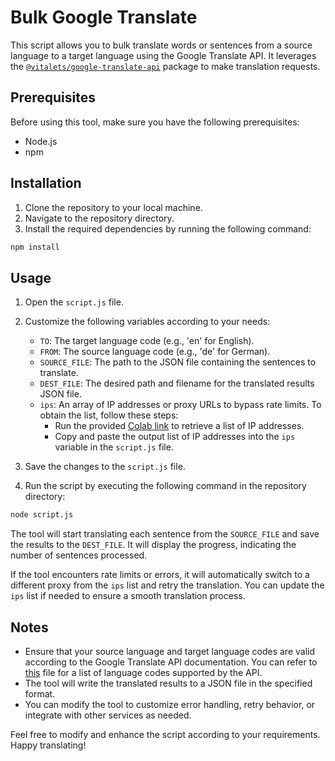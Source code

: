 
# Bulk Google Translate

This script allows you to bulk translate words or sentences from a source language to a target language using the Google Translate API. It leverages the [`@vitalets/google-translate-api`](https://www.npmjs.com/package/@vitalets/google-translate-api) package to make translation requests.

## Prerequisites

Before using this tool, make sure you have the following prerequisites:

- Node.js 
- npm
## Installation

1. Clone the repository to your local machine.
2. Navigate to the repository directory.
3. Install the required dependencies by running the following command:

```bash
npm install
```

## Usage

1. Open the `script.js` file.
2. Customize the following variables according to your needs:

   - `TO`: The target language code (e.g., 'en' for English).
   - `FROM`: The source language code (e.g., 'de' for German).
   - `SOURCE_FILE`: The path to the JSON file containing the sentences to translate.
   - `DEST_FILE`: The desired path and filename for the translated results JSON file.
   - `ips`: An array of IP addresses or proxy URLs to bypass rate limits. To obtain the list, follow these steps:
     - Run the provided [Colab link](https://colab.research.google.com/drive/1Ud7b31vAhg-s_inMD6TXXPKIbzk9S8ls?usp=sharing) to retrieve a list of IP addresses.
     - Copy and paste the output list of IP addresses into the `ips` variable in the `script.js` file.

3. Save the changes to the `script.js` file.
4. Run the script by executing the following command in the repository directory:

```bash
node script.js
```

The tool will start translating each sentence from the `SOURCE_FILE` and save the results to the `DEST_FILE`. It will display the progress, indicating the number of sentences processed.

If the tool encounters rate limits or errors, it will automatically switch to a different proxy from the `ips` list and retry the translation. You can update the `ips` list if needed to ensure a smooth translation process.

## Notes

- Ensure that your source language and target language codes are valid according to the Google Translate API documentation. You can refer to [this](https://github.com/itsecurityco/to-google-translate/blob/master/supported_languages.json) file for a list of language codes supported by the API.
- The tool will write the translated results to a JSON file in the specified format.
- You can modify the tool to customize error handling, retry behavior, or integrate with other services as needed.

Feel free to modify and enhance the script according to your requirements. Happy translating!

